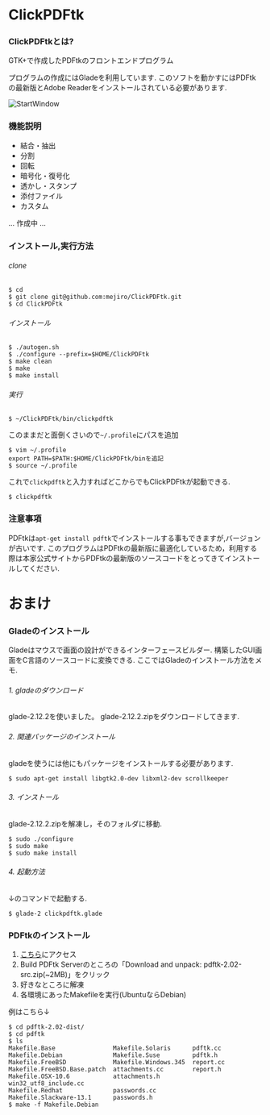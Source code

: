 ClickPDFtk
==========

### ClickPDFtkとは?

GTK+で作成したPDFtkのフロントエンドプログラム

プログラムの作成にはGladeを利用しています.
このソフトを動かすにはPDFtkの最新版とAdobe Readerをインストールされている必要があります.

![StartWindow](http://cdn-ak.f.st-hatena.com/images/fotolife/n/nwpct1/20140113/20140113135205.png)

### 機能説明


- 結合・抽出
- 分割
- 回転
- 暗号化・復号化
- 透かし・スタンプ
- 添付ファイル
- カスタム


... 作成中 ...



### インストール,実行方法

###### clone

```
$ cd
$ git clone git@github.com:mejiro/ClickPDFtk.git
$ cd ClickPDFtk
```

###### インストール

```
$ ./autogen.sh
$ ./configure --prefix=$HOME/ClickPDFtk
$ make clean
$ make
$ make install
```

###### 実行

```
$ ~/ClickPDFtk/bin/clickpdftk
```

このままだと面倒くさいので`~/.profile`にパスを追加

```
$ vim ~/.profile
export PATH=$PATH:$HOME/ClickPDFtk/binを追記
$ source ~/.profile
```

これで`clickpdftk`と入力すればどこからでもClickPDFtkが起動できる.

```
$ clickpdftk
```


### 注意事項

PDFtkは`apt-get install pdftk`でインストールする事もできますが,バージョンが古いです.
このプログラムはPDFtkの最新版に最適化しているため，利用する際は本家公式サイトからPDFtkの最新版のソースコードをとってきてインストールしてください.


# おまけ

### Gladeのインストール

Gladeはマウスで画面の設計ができるインターフェースビルダー.
構築したGUI画面をC言語のソースコードに変換できる.
ここではGladeのインストール方法をメモ.

###### 1. gladeのダウンロード

glade-2.12.2を使いました。
glade-2.12.2.zipをダウンロードしてきます.

###### 2. 関連パッケージのインストール

gladeを使うには他にもパッケージをインストールする必要があります.

```
$ sudo apt-get install libgtk2.0-dev libxml2-dev scrollkeeper
```

###### 3. インストール

glade-2.12.2.zipを解凍し，そのフォルダに移動.

```
$ sudo ./configure
$ sudo make
$ sudo make install
```


###### 4. 起動方法

↓のコマンドで起動する.

```
$ glade-2 clickpdftk.glade
```

### PDFtkのインストール

1. [こちら](http://www.pdflabs.com/tools/pdftk-server/)にアクセス
2. Build PDFtk Serverのところの「Download and unpack: pdftk-2.02-src.zip(~2MB)」をクリック
3. 好きなところに解凍
4. 各環境にあったMakefileを実行(UbuntuならDebian)

例はこちら↓

```
$ cd pdftk-2.02-dist/
$ cd pdftk
$ ls
Makefile.Base                Makefile.Solaris      pdftk.cc
Makefile.Debian              Makefile.Suse         pdftk.h
Makefile.FreeBSD             Makefile.Windows.345  report.cc
Makefile.FreeBSD.Base.patch  attachments.cc        report.h
Makefile.OSX-10.6            attachments.h         win32_utf8_include.cc
Makefile.Redhat              passwords.cc
Makefile.Slackware-13.1      passwords.h
$ make -f Makefile.Debian
```

